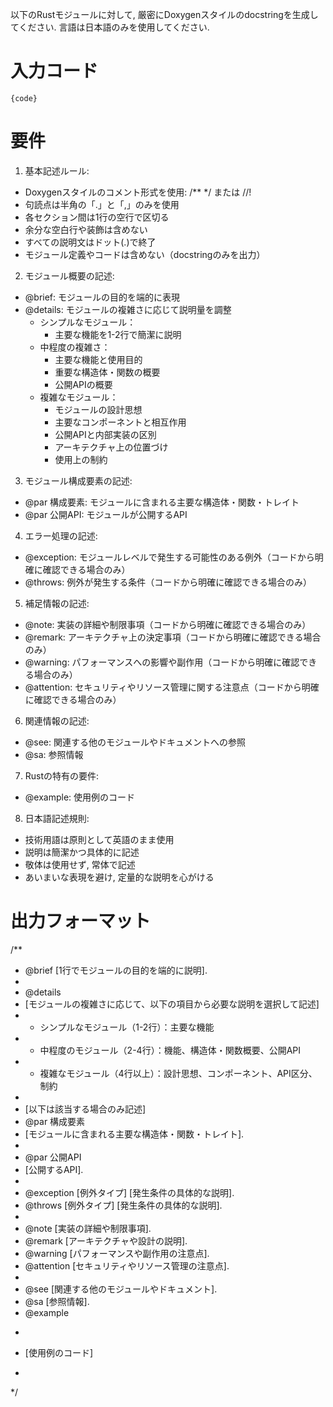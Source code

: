 以下のRustモジュールに対して, 厳密にDoxygenスタイルのdocstringを生成してください.
言語は日本語のみを使用してください.

# 入力コード
```
{code}
```

# 要件

1. 基本記述ルール:
- Doxygenスタイルのコメント形式を使用: /**  */ または //!
- 句読点は半角の「.」と「,」のみを使用
- 各セクション間は1行の空行で区切る
- 余分な空白行や装飾は含めない
- すべての説明文はドット(.)で終了
- モジュール定義やコードは含めない（docstringのみを出力）

2. モジュール概要の記述:
- @brief: モジュールの目的を端的に表現
- @details: モジュールの複雑さに応じて説明量を調整
    - シンプルなモジュール：
        - 主要な機能を1-2行で簡潔に説明
    - 中程度の複雑さ：
        - 主要な機能と使用目的
        - 重要な構造体・関数の概要
        - 公開APIの概要
    - 複雑なモジュール：
        - モジュールの設計思想
        - 主要なコンポーネントと相互作用
        - 公開APIと内部実装の区別
        - アーキテクチャ上の位置づけ
        - 使用上の制約

3. モジュール構成要素の記述:
- @par 構成要素: モジュールに含まれる主要な構造体・関数・トレイト
- @par 公開API: モジュールが公開するAPI

4. エラー処理の記述:
- @exception: モジュールレベルで発生する可能性のある例外（コードから明確に確認できる場合のみ）
- @throws: 例外が発生する条件（コードから明確に確認できる場合のみ）

5. 補足情報の記述:
- @note: 実装の詳細や制限事項（コードから明確に確認できる場合のみ）
- @remark: アーキテクチャ上の決定事項（コードから明確に確認できる場合のみ）
- @warning: パフォーマンスへの影響や副作用（コードから明確に確認できる場合のみ）
- @attention: セキュリティやリソース管理に関する注意点（コードから明確に確認できる場合のみ）

6. 関連情報の記述:
- @see: 関連する他のモジュールやドキュメントへの参照
- @sa: 参照情報

7. Rustの特有の要件:
- @example: 使用例のコード

8. 日本語記述規則:
- 技術用語は原則として英語のまま使用
- 説明は簡潔かつ具体的に記述
- 敬体は使用せず, 常体で記述
- あいまいな表現を避け, 定量的な説明を心がける

# 出力フォーマット

/**
 * @brief [1行でモジュールの目的を端的に説明].
 *
 * @details
 * [モジュールの複雑さに応じて、以下の項目から必要な説明を選択して記述]
 * - シンプルなモジュール（1-2行）：主要な機能
 * - 中程度のモジュール（2-4行）：機能、構造体・関数概要、公開API
 * - 複雑なモジュール（4行以上）：設計思想、コンポーネント、API区分、制約
 *
 * [以下は該当する場合のみ記述]
 * @par 構成要素
 * [モジュールに含まれる主要な構造体・関数・トレイト].
 *
 * @par 公開API
 * [公開するAPI].
 *
 * @exception [例外タイプ] [発生条件の具体的な説明].
 * @throws [例外タイプ] [発生条件の具体的な説明].
 *
 * @note [実装の詳細や制限事項].
 * @remark [アーキテクチャや設計の説明].
 * @warning [パフォーマンスや副作用の注意点].
 * @attention [セキュリティやリソース管理の注意点].
 *
 * @see [関連する他のモジュールやドキュメント].
 * @sa [参照情報].
 * @example
 * ```
 * [使用例のコード]
 * ```
 */
